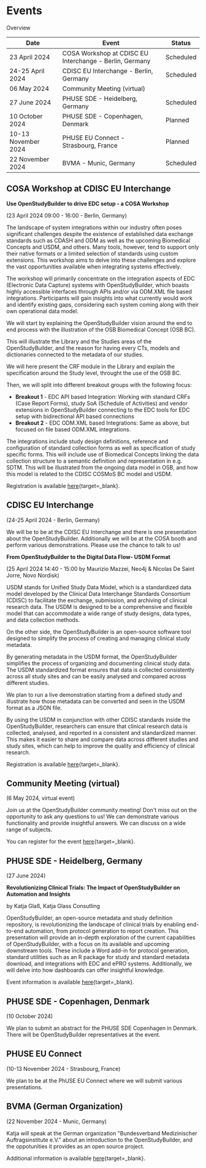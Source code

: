 # Events

Overview

Date | Event | Status 
-- | -- | --
23 April 2024 | COSA Workshop at CDISC EU Interchange - Berlin, Germany | Scheduled
24-25 April 2024 | CDISC EU Interchange - Berlin, Germany | Scheduled
06 May 2024 | Community Meeting (virtual)
27 June 2024 | PHUSE SDE - Heidelberg, Germany | Scheduled
10 October 2024 | PHUSE SDE - Copenhagen, Denmark | Planned
10-13 November 2024 | PHUSE EU Connect - Strasbourg, France | Planned
22 November 2024 | BVMA - Munic, Germany | Scheduled


## COSA Workshop at CDISC EU Interchange

**Use OpenStudyBuilder to drive EDC setup - a COSA Workshop**

(23 April 2024 09:00 - 16:00 - Berlin, Germany)

The landscape of system integrations within our industry often poses significant challenges despite the existence of established data exchange standards such as CDASH and ODM as well as the upcoming Biomedical Concepts and USDM, and others. Many tools, however, tend to support only their native formats or a limited selection of standards using custom extensions. This workshop aims to delve into these challenges and explore the vast opportunities available when integrating systems effectively.

The workshop will primarily concentrate on the integration aspects of EDC (Electronic Data Capture) systems with OpenStudyBuilder, which boasts highly accessible interfaces through APIs and/or via ODM.XML file based integrations. Participants will gain insights into what currently would work and identify existing gaps, considering each system coming along with their own operational data model.

We will start by explaining the OpenStudyBuilder vision around the end to end process with the illustration of the OSB Biomedical Concept (OSB BC).

This will illustrate the Library and the Studies areas of the OpenStudyBuilder, and the reason for having every CTs, models and dictionaries connected to the metadata of our studies.

We will here present the CRF module in the Library and explain the specification around the Study level, throught the use of the OSB BC.

Then, we will split into different breakout groups with the following focus:

- **Breakout 1** - EDC API based Integration: Working with standard CRFs (Case Report Forms), study SoA (Schedule of Activities) and vendor extensions in OpenStudyBuilder connecting to the EDC tools for EDC setup with bidirectional API based connections
- **Breakout 2** - EDC ODM.XML based Integrations: Same as above, but focused on file based ODM.XML integrations.

The integrations include study design definitions, reference and configuration of standard collection forms as well as specification of study specific forms. This will include use of Biomedical Concepts linking the data collection structure to a semantic definition and representation in e.g. SDTM. This will be illustrated from the ongoing data model in OSB, and how this model is related to the CDISC COSMoS BC model and USDM.

Registration is available [here](https://www.cdisc.org/events/interchange/2024-cdisc-tmf-europe-interchange){target=_blank}.

## CDISC EU Interchange

(24-25 April 2024 - Berlin, Germany)

We will be to be at the CDISC EU Interchange and there is one presentation about the OpenStudyBuilder. Additionally we will be at the COSA booth and perform various demonstrations. Please use the chance to talk to us!

**From OpenStudyBuilder to the Digital Data Flow- USDM Format**

(25 April 2024 14:40 - 15:00 by Maurizio Mazzei, Neo4j & Nicolas De Saint Jorre, Novo Nordisk)

USDM stands for Unified Study Data Model, which is a standardized data model developed by the Clinical Data Interchange Standards Consortium (CDISC) to facilitate the exchange, submission, and archiving of clinical research data. The USDM is designed to be a comprehensive and flexible model that can accommodate a wide range of study designs, data types, and data collection methods. 

On the other side, the OpenStudyBuilder is an open-source software tool designed to simplify the process of creating and managing clinical study metadata. 

By generating metadata in the USDM format, the OpenStudyBuilder simplifies the process of organizing and documenting clinical study data. The USDM standardized format ensures that data is collected consistently across all study sites and can be easily analysed and compared across different studies. 

We plan to run a live demonstration starting from a defined study and illustrate how those metadata can be converted and seen in the USDM format as a JSON file. 

By using the USDM in conjunction with other CDISC standards inside the OpenStudyBuilder, researchers can ensure that clinical research data is collected, analysed, and reported in a consistent and standardized manner. This makes it easier to share and compare data across different studies and study sites, which can help to improve the quality and efficiency of clinical research. 

Registration is available [here](https://www.cdisc.org/events/interchange/2024-cdisc-tmf-europe-interchange){target=_blank}.

## Community Meeting (virtual)

(6 May 2024, virtual event)

Join us at the OpenStudyBuilder community meeting! Don't miss out on the opportunity to ask any questions to us! We can demonstrate various functionality and provide insightful answers. We can discuss on a wide range of subjects.

You can register for the event [here](https://www.linkedin.com/events/openstudybuildercommunitymeetin7181981418309193728/comments/){target=_blank}.


## PHUSE SDE - Heidelberg, Germany

(27 June 2024)

**Revolutionizing Clinical Trials: The Impact of OpenStudyBuilder on Automation and Insights**

by Katja Glaß, Katja Glass Consutling

OpenStudyBuilder, an open-source metadata and study definition repository, is revolutionizing the landscape of clinical trials by enabling end-to-end automation, from protocol generation to report creation. This presentation will provide an in-depth exploration of the current capabilities of OpenStudyBuilder, with a focus on its available and upcoming downstream tools. These include a Word add-in for protocol generation, standard utilities such as an R package for study and standard metadata download, and integrations with EDC and ePRO systems. Additionally, we will delve into how dashboards can offer insightful knowledge.

Event information is available [here](https://www.phuse-events.org/attend/frontend/reg/thome.csp?pageID=37311&eventID=59){target=_blank}.

## PHUSE SDE - Copenhagen, Denmark

(10 October 2024)

We plan to submit an abstract for the PHUSE SDE Copenhagen in Denmark. There will be OpenStudyBuilder representatives at the event.

## PHUSE EU Connect

(10-13 November 2024 - Strasbourg, France)

We plan to be at the PhUSE EU Connect where we will submit various presentations.

## BVMA (German Organization)

(22 November 2024 - Munic, Germany)

Katja will speak at the German organization "Bundesverband Medizinischer Auftragsinstitute e.V." about an introduction to the OpenStudyBuilder, and the oppotunities it provides as an open source project.

Additional information is available [here](https://www.bvma.de/){target=_blank}.